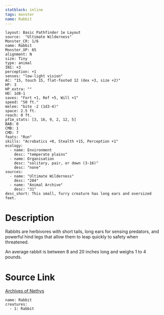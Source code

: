 ```yaml
---
statblock: inline
tags: monster
name: Rabbit
---
```

```statblock
layout: Basic Pathfinder 1e Layout
source:  "Ultimate Wilderness"
Monster_CR: 1/6
name: Rabbit
Monster_XP: 65
alignment: N
size: Tiny
type: animal
INI: +3
perception: +1
senses: "low-light vision"
AC: "15, touch 15, flat-footed 12 (dex +3, size +2)"
HP: 3
HP_extra: ""
HD: 1d8-1
saves: "Fort +1, Ref +5, Will +1"
speed: "50 ft."
melee: "bite -2 (1d3-4)"
space: 2.5 ft.
reach: 0 ft.
pf1e_stats: [3, 16, 9, 2, 12, 5]
BAB: 0
CMB: 1
CMD: 7
feats: "Run"
skills: "Acrobatics +0, Stealth +15, Perception +1"
ecology:
  - name: Environment
    desc: "temperate plains"
  - name: Organisation
    desc: "solitary, pair, or down (3-16)"
    desc: "none"
sources:
  - name: "Ultimate Wilderness"
    desc: "204"
  - name: "Animal Archive"
    desc: "31"
desc_short: This small, furry creature has long ears and oversized feet.
```
# Description
Rabbits are herbivores with short tails, long ears for sensing predators, and powerful hind legs that allow them to leap quickly to safety when threatened.

 An average rabbit is between 8 and 20 inches long and weighs 1 to 4 pounds.
# Source Link
[Archives of Nethys](https://aonprd.com/MonsterDisplay.aspx?ItemName=Rabbit)
```encounter-table
name: Rabbit
creatures:
  - 1: Rabbit
```
